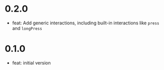 # 0.2.0

- feat: Add generic interactions, including built-in interactions like `press` and `longPress`

# 0.1.0

- feat: initial version
